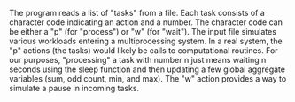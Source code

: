 The program reads a list of "tasks" from a file. Each task consists of a character code indicating an action and a number. The character code can be either a "p" (for "process") or "w" (for "wait"). The input file simulates various workloads entering a multiprocessing system. In a real system, the "p" actions (the tasks) would likely be calls to computational routines. For our purposes, "processing" a task with number n just means waiting n seconds using the sleep function and then updating a few global aggregate variables (sum, odd count, min, and max). The "w" action provides a way to simulate a pause in incoming tasks.
